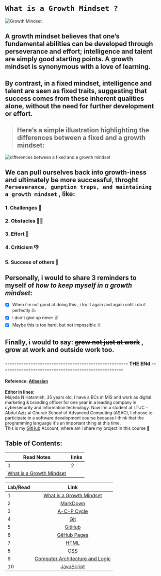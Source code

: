 # ` What is a Growth Mindset ? ` 
![Growth Mindset](https://3kllhk1ibq34qk6sp3bhtox1-wpengine.netdna-ssl.com/wp-content/uploads/2015/11/growth-mindset.png)
## A growth mindset believes that one’s fundamental abilities can be developed through perseverance and effort; intelligence and talent are simply good starting points. A growth mindset is synonymous with a love of learning.

## By contrast, in a fixed mindset, intelligence and talent are seen as fixed traits, suggesting that success comes from these inherent qualities alone, without the need for further development or effort.

> ## Here’s a simple illustration highlighting the differences between a fixed and a growth mindset:
> 
![differences between a fixed and a growth mindset](https://3kllhk1ibq34qk6sp3bhtox1-wpengine.netdna-ssl.com/wp-content/uploads/NewGrowthMindset2.png)

##  We can pull ourselves back into growth-iness and ultimately be more successful, throght ` Perseverance, gumption traps, and maintaining a growth mindset ` , like: 

### 1. Challenges :facepunch:

### 2. Obstacles :man_facepalming:

### 3. Effort :muscle:

### 4. Criticism :thumbsdown:

### 5. Success of others :handshake:

## Personally, i would to share 3 reminders to myself of *how to keep myself in a growth mindset*:
- [x] When i'm not good at doing this , i try it again and again until i do it perfectly :+1:
- [x] I don't give up never :v:
- [x] Maybe this is too hard, but not impossible :skull_and_crossbones:

## Finally, i would to say: ~~grow not just at work~~ , grow at work and outside work too.

### ----------------------------------------------------- THE ENd -----------------------------------------------------
#### Reference: [Atlassian](https://www.atlassian.com/blog/inside-atlassian/growth-mindset)

**Editor in lines:**  
Majeda N Hatamleh, 35 years old,  I have a BCs in MIS and work as digital marketing & branding officer for one year in a leading company in cybersecurity and information technology. 
Now I'm a student at LTUC -Abdul Aziz al Ghurair School of Advanced Computing (ASAC), I choose to participate in a software development course because I think that the programming language it's an important thing at this time.  
This is my [GitHub](https://github.com/majida-hatamleh) Account, where am I share my project in this course :slightly_smiling_face:

## Table of Contents:

Read Notes | links
------------ | -------------
1 | 2 
[What is a Growth Mindset](https://github.com/majida-hatamleh/reading-notes/blob/main/README.md)| | [MarkDown](https://github.com/majida-hatamleh/reading-notes/blob/main/markdown.md)

Lab/Read        | Link     
 ------------- |:-------------:
| 1    | [What is a Growth Mindset](https://github.com/majida-hatamleh/reading-notes/blob/main/README.md)|
| 2    | [MarkDown](https://github.com/majida-hatamleh/reading-notes/blob/main/markdown.md)|  
| 3    | [A-C-P Cycle](https://github.com/majida-hatamleh/reading-notes/blob/main/acp.md)
| 4    | [Git](https://github.com/majida-hatamleh/reading-notes/blob/main/git.md)|
| 5    | [GitHub](https://github.com/majida-hatamleh/reading-notes/blob/main/github.md)| 
| 6    | [GitHub Pages](https://github.com/majida-hatamleh/reading-notes/blob/main/github_pages.md)| 
| 7    | [HTML ](https://github.com/majida-hatamleh/reading-notes/blob/main/HTML5_Layout_and_Extra_Markup)|
| 8    | [ CSS ](https://github.com/majida-hatamleh/reading-notes/blob/main/HTML_and_CSS)| 
| 9    | [Computer Architecture and Logic](https://github.com/majida-hatamleh/reading-notes/blob/main/How_Computers_Work)|
| 10   | [JavaScript ](https://github.com/majida-hatamleh/reading-notes/blob/main/java_script)|














